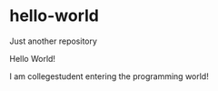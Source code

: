 # hello-world
Just another repository

Hello World!

I am collegestudent entering the programming world!
